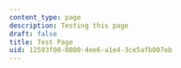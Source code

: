 ```yaml
---
content_type: page
description: Testing this page
draft: false
title: Test Page
uid: 12593f00-0800-4ee6-a1e4-3ce5afb007eb
---
```

